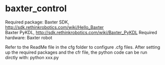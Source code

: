 # baxter_control
Required package: Baxter SDK, http://sdk.rethinkrobotics.com/wiki/Hello_Baxter      
                  Baxter PyKDL, http://sdk.rethinkrobotics.com/wiki/Baxter_PyKDL
Required hardware: Baxter robot

Refer to the ReadMe file in the cfg folder to configure .cfg files.
After setting up the required packages and the cfr file, the python code can be run dirctly with: python xxx.py 
